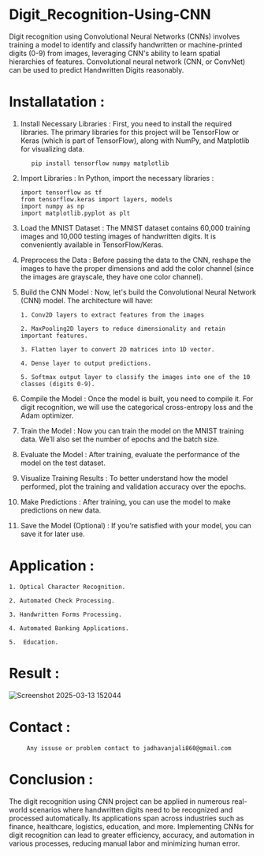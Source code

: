 # Digit_Recognition-Using-CNN
Digit recognition using Convolutional Neural Networks (CNNs) involves training a model to identify and classify handwritten or machine-printed digits (0-9) from images, leveraging CNN's ability to learn spatial hierarchies of features. Convolutional neural network (CNN, or ConvNet) can be used to predict Handwritten Digits reasonably. 

# Installatation :

1. Install Necessary Libraries :
First, you need to install the required libraries. The primary libraries for this project will be TensorFlow or Keras (which is part of TensorFlow), along with NumPy, and Matplotlib for visualizing data.

          pip install tensorflow numpy matplotlib

2. Import Libraries :
In Python, import the necessary libraries :

       import tensorflow as tf
       from tensorflow.keras import layers, models
       import numpy as np
       import matplotlib.pyplot as plt

3. Load the MNIST Dataset : The MNIST dataset contains 60,000 training images and 10,000 testing images of handwritten digits. It is conveniently available in TensorFlow/Keras.

4. Preprocess the Data :
Before passing the data to the CNN, reshape the images to have the proper dimensions and add the color channel (since the images are grayscale, they have one color channel).

5. Build the CNN Model :
Now, let's build the Convolutional Neural Network (CNN) model. The architecture will have:

       1. Conv2D layers to extract features from the images
    
       2. MaxPooling2D layers to reduce dimensionality and retain important features.
    
       3. Flatten layer to convert 2D matrices into 1D vector.

       4. Dense layer to output predictions.

       5. Softmax output layer to classify the images into one of the 10 classes (digits 0-9).

 6. Compile the Model : Once the model is built, you need to compile it. For digit recognition, we will use the categorical cross-entropy 
                        loss and the Adam optimizer.

 7. Train the Model : Now you can train the model on the MNIST training data. We’ll also set the number of epochs and the batch size.

 8. Evaluate the Model : After training, evaluate the performance of the model on the test dataset.

 9. Visualize Training Results : To better understand how the model performed, plot the training and validation accuracy over the epochs.

 10. Make Predictions : After training, you can use the model to make predictions on new data.

 11. Save the Model (Optional) : If you’re satisfied with your model, you can save it for later use.


# Application :

    1. Optical Character Recognition.
     
    2. Automated Check Processing.
    
    3. Handwritten Forms Processing.

    4. Automated Banking Applications.
    
    5.  Education.


# Result :
  ![Screenshot 2025-03-13 152044](https://github.com/user-attachments/assets/b2461eb9-715c-4f33-ad6e-bf24491e8abc)



# Contact :
         Any issuse or problem contact to jadhavanjali860@gmail.com


# Conclusion :
The digit recognition using CNN project can be applied in numerous real-world scenarios where handwritten digits need to be recognized and processed automatically. Its applications span across industries such as finance, healthcare, logistics, education, and more. Implementing CNNs for digit recognition can lead to greater efficiency, accuracy, and automation in various processes, reducing manual labor and minimizing human error.


      


